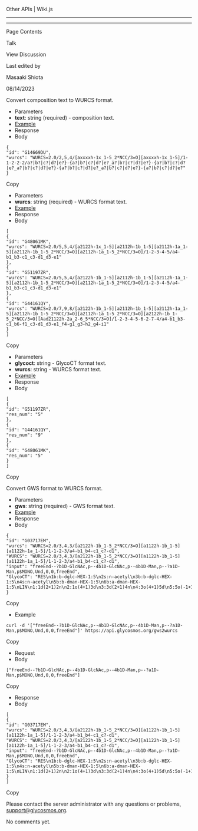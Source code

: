 Other APIs | Wiki.js

---

---

Page Contents

Talk

View Discussion

Last edited by

Masaaki Shiota

08/14/2023

Convert composition text to WURCS format.

- Parameters
- **text**: string (required) - composition text.
- [Example](https://api.glycosmos.org/composition2wurcs?text=Hex%283%29HexNAc%282%29)
- Response
- Body

```
{
"id": "G14669DU",
"wurcs": "WURCS=2.0/2,5,4/[axxxxh-1x_1-5_2*NCC/3=O][axxxxh-1x_1-5]/1-1-2-2-2/a?|b?|c?|d?|e?}-{a?|b?|c?|d?|e?_a?|b?|c?|d?|e?}-{a?|b?|c?|d?|e?_a?|b?|c?|d?|e?}-{a?|b?|c?|d?|e?_a?|b?|c?|d?|e?}-{a?|b?|c?|d?|e?"
}
```

Copy

- Parameters
- **wurcs**: string (required) - WURCS format text.
- [Example](https://api.glycosmos.org/partialmatch/wurcsrdf?wurcs=WURCS%3D2.0%2F5%2C5%2C4%2F%5Ba2122h-1x_1-5%5D%5Ba2112h-1b_1-5%5D%5Ba2112h-1a_1-5%5D%5Ba2112h-1b_1-5_2%2ANCC%2F3%3DO%5D%5Ba2112h-1a_1-5_2%2ANCC%2F3%3DO%5D%2F1-2-3-4-5%2Fa4-b1_b3-c1_c3-d1_d3-e1)
- Response
- Body

```
[
{
"id": "G48061MK",
"wurcs": "WURCS=2.0/5,5,4/[a2122h-1x_1-5][a2112h-1b_1-5][a2112h-1a_1-5][a2112h-1b_1-5_2*NCC/3=O][a2112h-1a_1-5_2*NCC/3=O]/1-2-3-4-5/a4-b1_b3-c1_c3-d1_d3-e1"
},
{
"id": "G51197ZR",
"wurcs": "WURCS=2.0/5,5,4/[a2122h-1b_1-5][a2112h-1b_1-5][a2112h-1a_1-5][a2112h-1b_1-5_2*NCC/3=O][a2112h-1a_1-5_2*NCC/3=O]/1-2-3-4-5/a4-b1_b3-c1_c3-d1_d3-e1"
},
{
"id": "G44161QY",
"wurcs": "WURCS=2.0/7,9,8/[a2122h-1b_1-5][a2112h-1b_1-5][a2112h-1a_1-5][a2112h-1b_1-5_2*NCC/3=O][a2112h-1a_1-5_2*NCC/3=O][a2122h-1b_1-5_2*NCC/3=O][Aad21122h-2a_2-6_5*NCC/3=O]/1-2-3-4-5-6-2-7-4/a4-b1_b3-c1_b6-f1_c3-d1_d3-e1_f4-g1_g3-h2_g4-i1"
}
]
```

Copy

- Parameters
- **glycoct**: string - GlycoCT format text.
- **wurcs**: string - WURCS format text.
- [Example](https://api.glycosmos.org/partialmatch/glycoql?glycoct=RES%0A1b%3Ax-dglc-HEX-1%3A5%0A2b%3Ab-dgal-HEX-1%3A5%0A3b%3Aa-dgal-HEX-1%3A5%0A4b%3Ab-dgal-HEX-1%3A5%0A5s%3An-acetyl%0A6b%3Aa-dgal-HEX-1%3A5%0A7s%3An-acetyl%0ALIN%0A1%3A1o%284%2B1%292d%0A2%3A2o%283%2B1%293d%0A3%3A3o%283%2B1%294d%0A4%3A4d%282%2B1%295n%0A5%3A4o%283%2B1%296d%0A6%3A6d%282%2B1%297n)
- Response
- Body

```
[
{
"id": "G51197ZR",
"res_num": "5"
},
{
"id": "G44161QY",
"res_num": "9"
},
{
"id": "G48061MK",
"res_num": "5"
}
]
```

Copy

Convert GWS format to WURCS format.

- Parameters
- **gws**: string (required) - GWS format text.
- [Example](https://api.glycosmos.org/gws2wurcs?gws=freeEnd--%3Fb1D-GlcNAc%2Cp--4b1D-GlcNAc%2Cp--4b1D-Man%2Cp--%3Fa1D-Man%2Cp%24MONO%2CUnd%2C0%2C0%2CfreeEnd)
- Response
- Body

```
{
"id": "G03717EM",
"wurcs": "WURCS=2.0/3,4,3/[a2122h-1b_1-5_2*NCC/3=O][a1122h-1b_1-5][a1122h-1a_1-5]/1-1-2-3/a4-b1_b4-c1_c?-d1",
"WURCS": "WURCS=2.0/3,4,3/[a2122h-1b_1-5_2*NCC/3=O][a1122h-1b_1-5][a1122h-1a_1-5]/1-1-2-3/a4-b1_b4-c1_c?-d1",
"input": "freeEnd--?b1D-GlcNAc,p--4b1D-GlcNAc,p--4b1D-Man,p--?a1D-Man,p$MONO,Und,0,0,freeEnd",
"GlycoCT": "RES\n1b:b-dglc-HEX-1:5\n2s:n-acetyl\n3b:b-dglc-HEX-1:5\n4s:n-acetyl\n5b:b-dman-HEX-1:5\n6b:a-dman-HEX-1:5\nLIN\n1:1d(2+1)2n\n2:1o(4+1)3d\n3:3d(2+1)4n\n4:3o(4+1)5d\n5:5o(-1+1)6d"
}
```

Copy

- Example

```
curl -d '["freeEnd--?b1D-GlcNAc,p--4b1D-GlcNAc,p--4b1D-Man,p--?a1D-Man,p$MONO,Und,0,0,freeEnd"]' https://api.glycosmos.org/gws2wurcs
```

Copy

- Request
- Body

```
["freeEnd--?b1D-GlcNAc,p--4b1D-GlcNAc,p--4b1D-Man,p--?a1D-Man,p$MONO,Und,0,0,freeEnd"]
```

Copy

- Response
- Body

```
[
{
"id": "G03717EM",
"wurcs": "WURCS=2.0/3,4,3/[a2122h-1b_1-5_2*NCC/3=O][a1122h-1b_1-5][a1122h-1a_1-5]/1-1-2-3/a4-b1_b4-c1_c?-d1",
"WURCS": "WURCS=2.0/3,4,3/[a2122h-1b_1-5_2*NCC/3=O][a1122h-1b_1-5][a1122h-1a_1-5]/1-1-2-3/a4-b1_b4-c1_c?-d1",
"input": "freeEnd--?b1D-GlcNAc,p--4b1D-GlcNAc,p--4b1D-Man,p--?a1D-Man,p$MONO,Und,0,0,freeEnd",
"GlycoCT": "RES\n1b:b-dglc-HEX-1:5\n2s:n-acetyl\n3b:b-dglc-HEX-1:5\n4s:n-acetyl\n5b:b-dman-HEX-1:5\n6b:a-dman-HEX-1:5\nLIN\n1:1d(2+1)2n\n2:1o(4+1)3d\n3:3d(2+1)4n\n4:3o(4+1)5d\n5:5o(-1+1)6d"
}
]
```

Copy

Please contact the server administrator with any questions or problems, [support@glycosmos.org](mailto:support@glycosmos.org).

No comments yet.